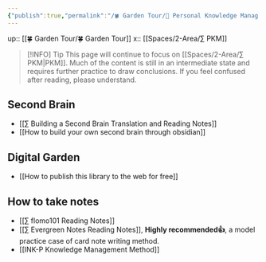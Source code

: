 ```yaml
---
{"publish":true,"permalink":"/🍀 Garden Tour/🧀 Personal Knowledge Management.md","title":"🧀 Personal Knowledge Management","created":"2022-07-18","modified":"2024-06-10","published":"2025-07-09T10:55:56.454+08:00","cssclasses":""}
---
```


up:: [[🍀 Garden Tour/🍀 Garden Tour]]
x:: [[Spaces/2-Area/∑ PKM]]

>[!INFO] Tip
> This page will continue to focus on [[Spaces/2-Area/∑ PKM\|PKM]]. Much of the content is still in an intermediate state and requires further practice to draw conclusions. If you feel confused after reading, please understand.

## Second Brain

- [[∑ Building a Second Brain Translation and Reading Notes]]
- [[How to build your own second brain through obsidian]]

## Digital Garden

- [[How to publish this library to the web for free]]

## How to take notes

- [[∑ flomo101 Reading Notes]]
- [[∑ Evergreen Notes Reading Notes]], **Highly recommended👍**, a model practice case of card note writing method.
- [[INK-P Knowledge Management Method]] 